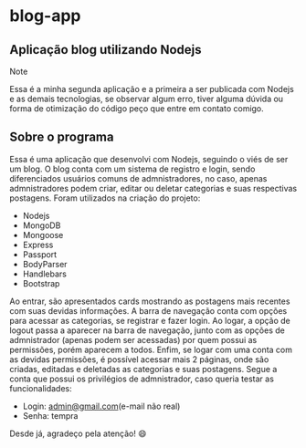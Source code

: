 # blog-app

## Aplicação blog utilizando Nodejs
> [!NOTE]
> Essa é a minha segunda aplicação e a primeira a ser publicada com Nodejs e as demais tecnologias, se observar algum erro, tiver alguma dúvida ou forma de otimização do código peço que entre em contato comigo.

## Sobre o programa
Essa é uma aplicação que desenvolvi com Nodejs, seguindo o viés de ser um blog. O blog conta com um sistema de registro e login, sendo diferenciados usuários comuns de admnistradores, no caso, apenas admnistradores podem criar, editar ou deletar categorias e suas respectivas postagens. Foram utilizados na criação do projeto:

- Nodejs
- MongoDB
- Mongoose
- Express
- Passport
- BodyParser
- Handlebars
- Bootstrap

Ao entrar, são apresentados cards mostrando as postagens mais recentes com suas devidas informações. A barra de navegação conta com opções para acessar as categorias, se registrar e fazer login. Ao logar, a opção de logout passa a aparecer na barra de navegação, junto com as opções de admnistrador (apenas podem ser acessadas) por quem possui as permissões, porém aparecem a todos. Enfim, se logar com uma conta com as devidas permissões, é possível acessar mais 2 páginas, onde são criadas, editadas e deletadas as categorias e suas postagens. Segue a conta que possui os privilégios de admnistrador, caso queria testar as funcionalidades:
* Login: admin@gmail.com(e-mail não real)
* Senha: tempra

Desde já, agradeço pela atenção! 😄



